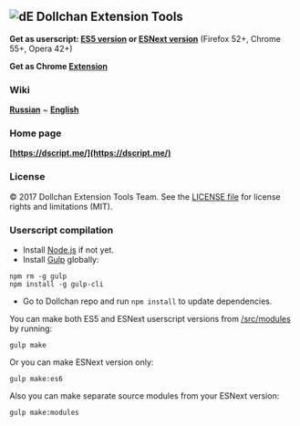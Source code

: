 ## ![dE](https://github.com/SthephanShinkufag/Dollchan-Extension-Tools/raw/master/Icon.png) Dollchan Extension Tools

>
**Get as userscript: [ES5 version](https://raw.github.com/SthephanShinkufag/Dollchan-Extension-Tools/master/Dollchan_Extension_Tools.user.js) or [ESNext version](https://github.com/SthephanShinkufag/Dollchan-Extension-Tools/raw/master/src/Dollchan_Extension_Tools.es6.user.js)** (Firefox 52+, Chrome 55+, Opera 42+)
>
**Get as Chrome [Extension](https://chrome.google.com/webstore/detail/dollchan-extension-tools/ipnoalfffblkaodfmipjjgkfbgcfadad)**

### Wiki

>
**[Russian](https://github.com/SthephanShinkufag/Dollchan-Extension-Tools/wiki)**
~
**[English](https://github.com/SthephanShinkufag/Dollchan-Extension-Tools/wiki/home-en)**

### Home page

>
**[https://dscript.me/](https://dscript.me/)**

### License

© 2017 Dollchan Extension Tools Team. See the [LICENSE file](https://github.com/SthephanShinkufag/Dollchan-Extension-Tools/blob/master/LICENSE) for license rights and limitations (MIT).

### Userscript compilation

* Install [Node.js](https://nodejs.org/) if not yet.
* Install [Gulp](http://gulpjs.com/) globally:
```
npm rm -g gulp
npm install -g gulp-cli
```
* Go to Dollchan repo and run `npm install` to update dependencies.

You can make both ES5 and ESNext userscript versions from [/src/modules](https://github.com/SthephanShinkufag/Dollchan-Extension-Tools/tree/master/src/modules) by running:

`gulp make`

Or you can make ESNext version only:

`gulp make:es6`

Also you can make separate source modules from your ESNext version:

`gulp make:modules`
